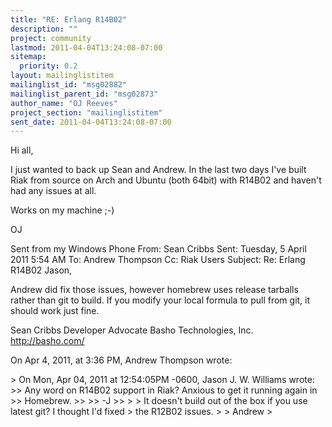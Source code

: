 ```yaml
---
title: "RE: Erlang R14B02"
description: ""
project: community
lastmod: 2011-04-04T13:24:08-07:00
sitemap:
  priority: 0.2
layout: mailinglistitem
mailinglist_id: "msg02882"
mailinglist_parent_id: "msg02873"
author_name: "OJ Reeves"
project_section: "mailinglistitem"
sent_date: 2011-04-04T13:24:08-07:00
---
```



Hi all,

I just wanted to back up Sean and Andrew. In the last two days I've
built Riak from source on Arch and Ubuntu (both 64bit) with R14B02 and
haven't had any issues at all.

Works on my machine ;-)

OJ


Sent from my Windows Phone From: Sean Cribbs
Sent: Tuesday, 5 April 2011 5:54 AM
To: Andrew Thompson
Cc: Riak Users
Subject: Re: Erlang R14B02
Jason,

Andrew did fix those issues, however homebrew uses release tarballs
rather than git to build. If you modify your local formula to pull
from git, it should work just fine.

Sean Cribbs 
Developer Advocate
Basho Technologies, Inc.
http://basho.com/

On Apr 4, 2011, at 3:36 PM, Andrew Thompson wrote:

&gt; On Mon, Apr 04, 2011 at 12:54:05PM -0600, Jason J. W. Williams wrote:
&gt;&gt; Any word on R14B02 support in Riak? Anxious to get it running again in 
&gt;&gt; Homebrew.
&gt;&gt;
&gt;&gt; -J
&gt;&gt;
&gt;
&gt; It doesn't build out of the box if you use latest git? I thought I'd fixed
&gt; the R12B02 issues.
&gt;
&gt; Andrew
&gt;
